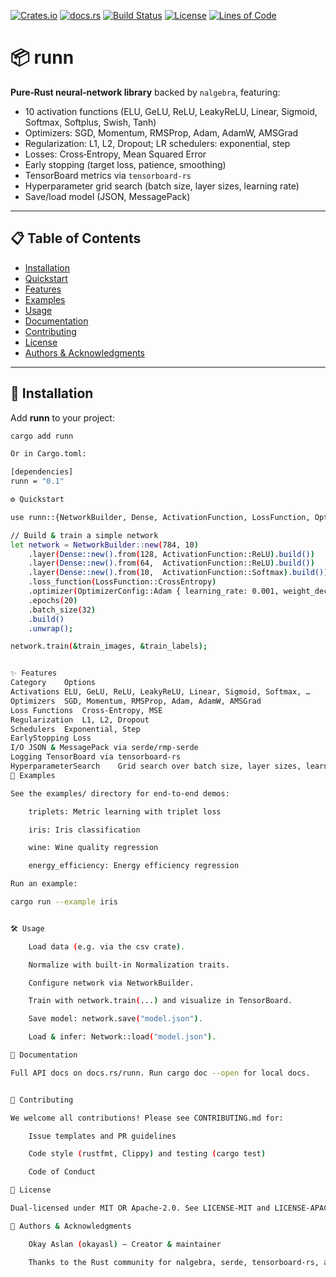 <!-- Badges -->
[![Crates.io](https://img.shields.io/crates/v/runn)](https://crates.io/crates/runn)
[![docs.rs](https://img.shields.io/docsrs/runn)](https://docs.rs/runn)
[![Build Status](https://img.shields.io/github/actions/workflow/status/okayasl/runn/ci.yml?branch=main)](https://github.com/okayasl/runn/actions)
[![License](https://img.shields.io/badge/license-MIT%20%7C%20Apache--2.0-blue)](LICENSE-MIT)
[![Lines of Code](https://img.shields.io/tokei/lines/github/okayasl/runn)]()

# 📦 runn

**Pure‑Rust neural‑network library** backed by `nalgebra`, featuring:

- 10 activation functions (ELU, GeLU, ReLU, LeakyReLU, Linear, Sigmoid, Softmax, Softplus, Swish, Tanh)  
- Optimizers: SGD, Momentum, RMSProp, Adam, AdamW, AMSGrad  
- Regularization: L1, L2, Dropout; LR schedulers: exponential, step  
- Losses: Cross‑Entropy, Mean Squared Error  
- Early stopping (target loss, patience, smoothing)  
- TensorBoard metrics via `tensorboard-rs`  
- Hyperparameter grid search (batch size, layer sizes, learning rate)  
- Save/load model (JSON, MessagePack)  

---

## 📋 Table of Contents

- [Installation](#-installation)  
- [Quickstart](#-quickstart)  
- [Features](#-features)  
- [Examples](#-examples)  
- [Usage](#-usage)  
- [Documentation](#-documentation)  
- [Contributing](#-contributing)  
- [License](#-license)  
- [Authors & Acknowledgments](#-authors--acknowledgments)  

---

## 💾 Installation

Add **runn** to your project:

```bash
cargo add runn

Or in Cargo.toml:

[dependencies]
runn = "0.1"

⚙️ Quickstart

use runn::{NetworkBuilder, Dense, ActivationFunction, LossFunction, OptimizerConfig};

// Build & train a simple network
let network = NetworkBuilder::new(784, 10)
    .layer(Dense::new().from(128, ActivationFunction::ReLU).build())
    .layer(Dense::new().from(64,  ActivationFunction::ReLU).build())
    .layer(Dense::new().from(10,  ActivationFunction::Softmax).build())
    .loss_function(LossFunction::CrossEntropy)
    .optimizer(OptimizerConfig::Adam { learning_rate: 0.001, weight_decay: 0.0 })
    .epochs(20)
    .batch_size(32)
    .build()
    .unwrap();

network.train(&train_images, &train_labels);


✨ Features
Category	Options
Activations	ELU, GeLU, ReLU, LeakyReLU, Linear, Sigmoid, Softmax, …
Optimizers	SGD, Momentum, RMSProp, Adam, AdamW, AMSGrad
Loss Functions	Cross‑Entropy, MSE
Regularization	L1, L2, Dropout
Schedulers	Exponential, Step
EarlyStopping Loss
I/O	JSON & MessagePack via serde/rmp-serde
Logging	TensorBoard via tensorboard-rs
HyperparameterSearch	Grid search over batch size, layer sizes, learning rate
📂 Examples

See the examples/ directory for end‑to‑end demos:

    triplets: Metric learning with triplet loss

    iris: Iris classification

    wine: Wine quality regression

    energy_efficiency: Energy efficiency regression

Run an example:

cargo run --example iris


🛠️ Usage

    Load data (e.g. via the csv crate).

    Normalize with built‑in Normalization traits.

    Configure network via NetworkBuilder.

    Train with network.train(...) and visualize in TensorBoard.

    Save model: network.save("model.json").

    Load & infer: Network::load("model.json").

📖 Documentation

Full API docs on docs.rs/runn. Run cargo doc --open for local docs.


🤝 Contributing

We welcome all contributions! Please see CONTRIBUTING.md for:

    Issue templates and PR guidelines

    Code style (rustfmt, Clippy) and testing (cargo test)

    Code of Conduct

📜 License

Dual‑licensed under MIT OR Apache‑2.0. See LICENSE-MIT and LICENSE-APACHE.    

👤 Authors & Acknowledgments

    Okay Aslan (okayasl) – Creator & maintainer

    Thanks to the Rust community for nalgebra, serde, tensorboard-rs, and other tooling.